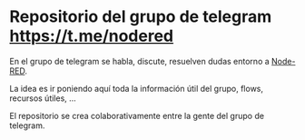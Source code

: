 # Repositorio del grupo de telegram https://t.me/nodered 

En el grupo de telegram se habla, discute, resuelven dudas entorno a [Node-RED](https://nodered.org/).

La idea es ir poniendo aquí toda la información útil del grupo, flows, recursos útiles, ...

El repositorio se crea colaborativamente entre la gente del grupo de telegram.
